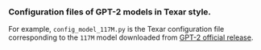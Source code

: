 ### Configuration files of GPT-2 models in Texar style.

For example, `config_model_117M.py` is the Texar configuration file corresponding to the `117M` model downloaded from [GPT-2 official release](https://github.com/openai/gpt-2).
